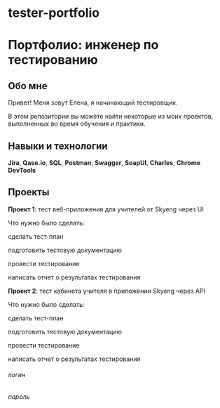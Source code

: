 # tester-portfolio

# Портфолио: инженер по тестированию

## Обо мне

Привет! Меня зовут Елена, я начинающий тестировщик.

В этом репозитории вы можете найти некоторые из моих проектов, выполненных во время обучения и практики.

## Навыки и технологии

**Jira**, **Qase.io**, **SQL**, **Postman**, **Swagger**, **SoapUI**, **Charles**, **Chrome DevTools**

## Проекты

**Проект 1**: тест веб-приложения для учителей от Skyeng через UI

Что нужно было сделать:

сделать тест-план

подготовить тестовую документацию

провести тестирование

написать отчет о результатах тестирования

**Проект 2**: тест кабинета учителя в приложении Skyeng через API

Что нужно было сделать:

сделать тест-план

подготовить тестовую документацию

провести тестирование

написать отчет о результатах тестирования

[Ссылка на проект]: (https://qa-bugreport.atlassian.net/wiki/spaces/~639cb376b1082c30bb92996b/pages/65740/1-+2-)

###### логин 

###### пароль 

